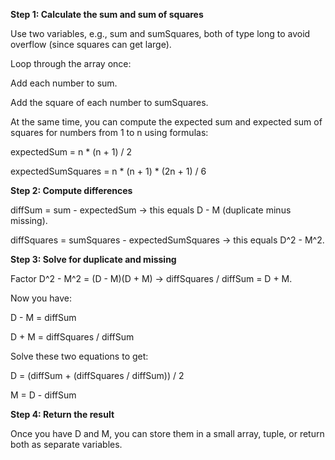 **Step 1: Calculate the sum and sum of squares**

Use two variables, e.g., sum and sumSquares, both of type long to avoid overflow (since squares can get large).

Loop through the array once:

Add each number to sum.

Add the square of each number to sumSquares.

At the same time, you can compute the expected sum and expected sum of squares for numbers from 1 to n using formulas:

expectedSum = n * (n + 1) / 2

expectedSumSquares = n * (n + 1) * (2n + 1) / 6

**Step 2: Compute differences**

diffSum = sum - expectedSum → this equals D - M (duplicate minus missing).

diffSquares = sumSquares - expectedSumSquares → this equals D^2 - M^2.

**Step 3: Solve for duplicate and missing**

Factor D^2 - M^2 = (D - M)(D + M) → diffSquares / diffSum = D + M.

Now you have:

D - M = diffSum

D + M = diffSquares / diffSum

Solve these two equations to get:

D = (diffSum + (diffSquares / diffSum)) / 2

M = D - diffSum

**Step 4: Return the result**

Once you have D and M, you can store them in a small array, tuple, or return both as separate variables.
